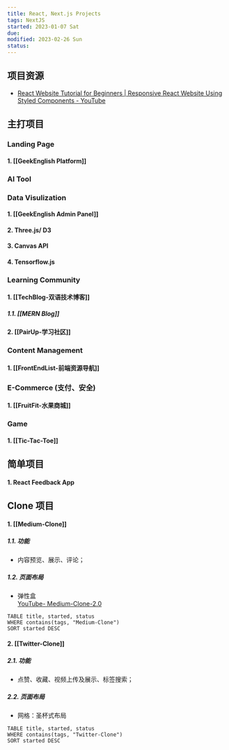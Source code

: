 ```yaml
---
title: React, Next.js Projects
tags: NextJS
started: 2023-01-07 Sat
due: 
modified: 2023-02-26 Sun
status: 
---
```

## 项目资源
- [React Website Tutorial for Beginners | Responsive React Website Using Styled Components - YouTube](https://www.youtube.com/watch?v=9_s_Essow6s&list=PLj-4DlPRT48nfYgDK00oTjlDF4O0ZZyG8&index=16)
## 主打项目
### Landing Page
#### 1. [[GeekEnglish Platform]]
### AI Tool 
### Data Visulization
#### 1. [[GeekEnglish Admin Panel]]
#### 2. Three.js/ D3
#### 3. Canvas API
#### 4. Tensorflow.js
### Learning Community
#### 1. [[TechBlog-双语技术博客]]
##### 1.1. [[MERN Blog]]
#### 2. [[PairUp-学习社区]]
### Content Management
#### 1. [[FrontEndList-前端资源导航]]
### E-Commerce (支付、安全)
#### 1. [[FruitFit-水果商城]]
### Game
#### 1. [[Tic-Tac-Toe]]
## 简单项目
#### 1. React Feedback App
## Clone 项目
#### 1. [[Medium-Clone]]
##### 1.1. 功能
- 内容预览、展示、评论；
##### 1.2. 页面布局
- 弹性盒  
[YouTube- Medium-Clone-2.0](https://www.youtube.com/results?search_query=build+medium+clone) 

```dataview
TABLE title, started, status
WHERE contains(tags, "Medium-Clone")
SORT started DESC
```

#### 2. [[Twitter-Clone]]
##### 2.1. 功能
- 点赞、收藏、视频上传及展示、标签搜索；
##### 2.2. 页面布局
- 网格：圣杯式布局

```dataview
TABLE title, started, status
WHERE contains(tags, "Twitter-Clone")
SORT started DESC
```